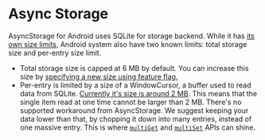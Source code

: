 # Async Storage

AsyncStorage for Android uses SQLite for storage backend. While it has [its own size limits](https://www.sqlite.org/limits.html), Android system also have two known limits: total storage size and per-entry size limit.

* Total storage size is capped at 6 MB by default. You can increase this size by [specifying a new size using feature flag.](https://react-native-async-storage.github.io/async-storage/docs/advanced/db_size)
* Per-entry is limited by a size of a WindowCursor, a buffer used to read data from SQLite. [Currently it's size is around 2 MB](https://cs.android.com/android/platform/superproject/+/master:frameworks/base/core/res/res/values/config.xml;l=2103). This means that the single item read at one time cannot be larger than 2 MB. There's no supported workaround from AsyncStorage. We suggest keeping your data lower than that, by chopping it down into many entries, instead of one massive entry. This is where [`multiGet`](https://react-native-async-storage.github.io/async-storage/docs/api#multiget) and [`multiSet`](https://react-native-async-storage.github.io/async-storage/docs/api#multiset) APIs can shine.


